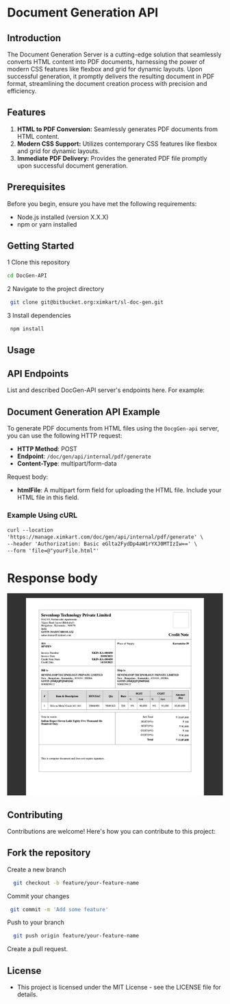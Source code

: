 # Document Generation API

## Introduction

The Document Generation Server is a cutting-edge solution that seamlessly converts HTML content into PDF documents, harnessing the power of modern CSS features like flexbox and grid for dynamic layouts. Upon successful generation, it promptly delivers the resulting document in PDF format, streamlining the document creation process with precision and efficiency.

## Features
1. **HTML to PDF Conversion:** Seamlessly generates PDF documents from HTML content.
2. **Modern CSS Support:** Utilizes contemporary CSS features like flexbox and grid for dynamic layouts.
3. **Immediate PDF Delivery:** Provides the generated PDF file promptly upon successful document generation.


## Prerequisites

Before you begin, ensure you have met the following requirements:

- Node.js installed (version X.X.X)
- npm or yarn installed

## Getting Started

1 Clone this repository

   ```bash
   cd DocGen-API 
   ```

2 Navigate to the project directory
 
  ```bash
   git clone git@bitbucket.org:ximkart/sl-doc-gen.git
   ```

3 Install dependencies

  ```bash
   npm install
   ```


## Usage

## API Endpoints
List and described DocGen-API server's endpoints here. For example:

## Document Generation API Example

To generate PDF documents from HTML files using the `DocgGen-api` server, you can use the following HTTP request:

- **HTTP Method**: POST
- **Endpoint**: `/doc/gen/api/internal/pdf/generate`
- **Content-Type**: multipart/form-data

Request body:

- **htmlFile**: A multipart form field for uploading the HTML file. Include your HTML file in this field.

### Example Using cURL

```shell
curl --location 'https://manage.ximkart.com/doc/gen/api/internal/pdf/generate' \
--header 'Authorization: Basic eGlta2FydDp4aW1rYXJ0MTIzIw==' \
--form 'file=@"yourFile.html"'
```


# Response body

![HTML Code Screenshot](screenshots/samplePDF.png)

## Contributing
Contributions are welcome! Here's how you can contribute to this project:

## Fork the repository

Create a new branch

```bash 
  git checkout -b feature/your-feature-name
```

Commit your changes


```bash
 git commit -m 'Add some feature'
```



Push to your branch

```bash 
  git push origin feature/your-feature-name
```


Create a pull request.


## License
- This project is licensed under the MIT License - see the LICENSE file for details.

